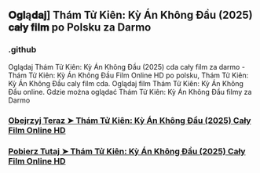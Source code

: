 ## 𝐎𝐠𝐥ą𝐝𝐚𝐣] Thám Tử Kiên: Kỳ Án Không Đầu (2025) 𝐜𝐚ł𝐲 𝐟𝐢𝐥𝐦 po Polsku za Darmo

### .github

Oglądaj Thám Tử Kiên: Kỳ Án Không Đầu (2025) cda cały film za darmo - Thám Tử Kiên: Kỳ Án Không Đầu Film Online HD po polsku, Thám Tử Kiên: Kỳ Án Không Đầu caly film cda. Oglądaj film Thám Tử Kiên: Kỳ Án Không Đầu online. Gdzie można oglądać Thám Tử Kiên: Kỳ Án Không Đầu filmy za Darmo

### [Obejrzyj Teraz ➤ Thám Tử Kiên: Kỳ Án Không Đầu (2025) Cały Film Online HD](https://epicscreen.fun/pl/movie/1448353/detective-kin-the-headless-horror.gito🔥)

### [Pobierz Tutaj ➤ Thám Tử Kiên: Kỳ Án Không Đầu (2025) Cały Film Online HD](https://epicscreen.fun/pl/movie/1448353/detective-kin-the-headless-horror.gito🔥)
